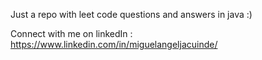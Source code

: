 Just a repo with leet code questions and answers in java :)

Connect with me on linkedIn : https://www.linkedin.com/in/miguelangeljacuinde/
